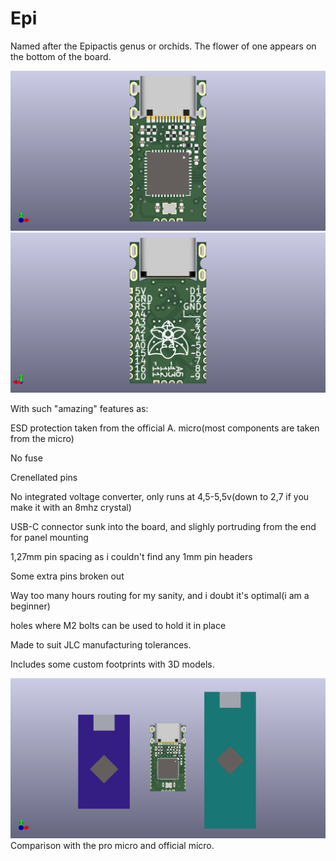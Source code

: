 # Epi

Named after the Epipactis genus or orchids. The flower of one appears on the bottom of the board.

![board](board2.png)
![bottom](board2_bottom.png)

With such "amazing" features as:

ESD protection taken from the official A. micro(most components are taken from the micro)

No fuse

Crenellated pins

No integrated voltage converter, only runs at 4,5-5,5v(down to 2,7 if you make it with an 8mhz crystal)

USB-C connector sunk into the board, and slighly portruding from the end for panel mounting

1,27mm pin spacing as i couldn't find any 1mm pin headers

Some extra pins broken out

Way too many hours routing for my sanity, and i doubt it's optimal(i am a beginner)

holes where M2 bolts can be used to hold it in place

Made to suit JLC manufacturing tolerances.

Includes some custom footprints with 3D models.

![bottom](comparison.png)
Comparison with the pro micro and official micro.
